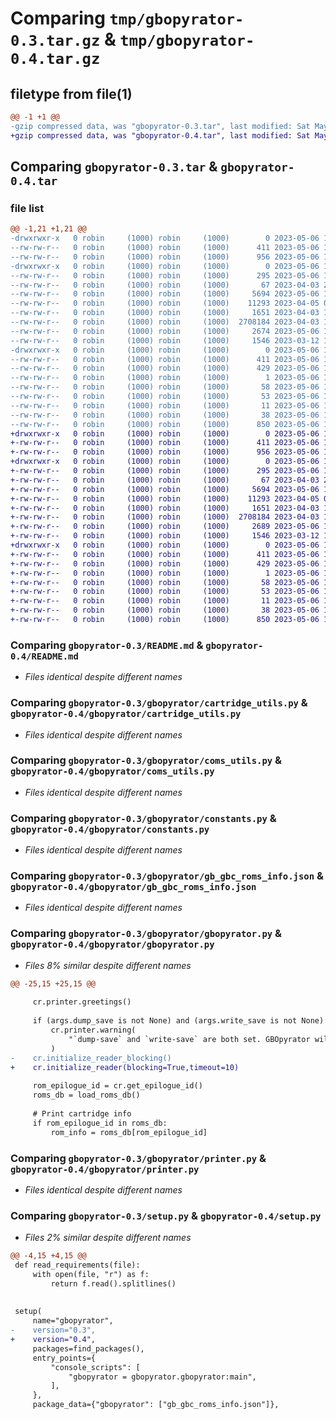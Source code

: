 # Comparing `tmp/gbopyrator-0.3.tar.gz` & `tmp/gbopyrator-0.4.tar.gz`

## filetype from file(1)

```diff
@@ -1 +1 @@
-gzip compressed data, was "gbopyrator-0.3.tar", last modified: Sat May  6 11:36:24 2023, max compression
+gzip compressed data, was "gbopyrator-0.4.tar", last modified: Sat May  6 11:39:41 2023, max compression
```

## Comparing `gbopyrator-0.3.tar` & `gbopyrator-0.4.tar`

### file list

```diff
@@ -1,21 +1,21 @@
-drwxrwxr-x   0 robin     (1000) robin     (1000)        0 2023-05-06 11:36:24.437320 gbopyrator-0.3/
--rw-rw-r--   0 robin     (1000) robin     (1000)      411 2023-05-06 11:36:24.437320 gbopyrator-0.3/PKG-INFO
--rw-rw-r--   0 robin     (1000) robin     (1000)      956 2023-05-06 11:32:49.000000 gbopyrator-0.3/README.md
-drwxrwxr-x   0 robin     (1000) robin     (1000)        0 2023-05-06 11:36:24.433320 gbopyrator-0.3/gbopyrator/
--rw-rw-r--   0 robin     (1000) robin     (1000)      295 2023-05-06 11:34:25.000000 gbopyrator-0.3/gbopyrator/__init__.py
--rw-rw-r--   0 robin     (1000) robin     (1000)       67 2023-04-03 20:03:50.000000 gbopyrator-0.3/gbopyrator/__main__.py
--rw-rw-r--   0 robin     (1000) robin     (1000)     5694 2023-05-06 10:32:25.000000 gbopyrator-0.3/gbopyrator/cartridge_utils.py
--rw-rw-r--   0 robin     (1000) robin     (1000)    11293 2023-04-05 08:50:47.000000 gbopyrator-0.3/gbopyrator/coms_utils.py
--rw-rw-r--   0 robin     (1000) robin     (1000)     1651 2023-04-03 19:42:57.000000 gbopyrator-0.3/gbopyrator/constants.py
--rw-rw-r--   0 robin     (1000) robin     (1000)  2708184 2023-04-03 19:47:49.000000 gbopyrator-0.3/gbopyrator/gb_gbc_roms_info.json
--rw-rw-r--   0 robin     (1000) robin     (1000)     2674 2023-05-06 10:35:54.000000 gbopyrator-0.3/gbopyrator/gbopyrator.py
--rw-rw-r--   0 robin     (1000) robin     (1000)     1546 2023-03-12 10:28:40.000000 gbopyrator-0.3/gbopyrator/printer.py
-drwxrwxr-x   0 robin     (1000) robin     (1000)        0 2023-05-06 11:36:24.433320 gbopyrator-0.3/gbopyrator.egg-info/
--rw-rw-r--   0 robin     (1000) robin     (1000)      411 2023-05-06 11:36:24.000000 gbopyrator-0.3/gbopyrator.egg-info/PKG-INFO
--rw-rw-r--   0 robin     (1000) robin     (1000)      429 2023-05-06 11:36:24.000000 gbopyrator-0.3/gbopyrator.egg-info/SOURCES.txt
--rw-rw-r--   0 robin     (1000) robin     (1000)        1 2023-05-06 11:36:24.000000 gbopyrator-0.3/gbopyrator.egg-info/dependency_links.txt
--rw-rw-r--   0 robin     (1000) robin     (1000)       58 2023-05-06 11:36:24.000000 gbopyrator-0.3/gbopyrator.egg-info/entry_points.txt
--rw-rw-r--   0 robin     (1000) robin     (1000)       53 2023-05-06 11:36:24.000000 gbopyrator-0.3/gbopyrator.egg-info/requires.txt
--rw-rw-r--   0 robin     (1000) robin     (1000)       11 2023-05-06 11:36:24.000000 gbopyrator-0.3/gbopyrator.egg-info/top_level.txt
--rw-rw-r--   0 robin     (1000) robin     (1000)       38 2023-05-06 11:36:24.437320 gbopyrator-0.3/setup.cfg
--rw-rw-r--   0 robin     (1000) robin     (1000)      850 2023-05-06 11:36:08.000000 gbopyrator-0.3/setup.py
+drwxrwxr-x   0 robin     (1000) robin     (1000)        0 2023-05-06 11:39:41.778063 gbopyrator-0.4/
+-rw-rw-r--   0 robin     (1000) robin     (1000)      411 2023-05-06 11:39:41.778063 gbopyrator-0.4/PKG-INFO
+-rw-rw-r--   0 robin     (1000) robin     (1000)      956 2023-05-06 11:32:49.000000 gbopyrator-0.4/README.md
+drwxrwxr-x   0 robin     (1000) robin     (1000)        0 2023-05-06 11:39:41.774063 gbopyrator-0.4/gbopyrator/
+-rw-rw-r--   0 robin     (1000) robin     (1000)      295 2023-05-06 11:38:55.000000 gbopyrator-0.4/gbopyrator/__init__.py
+-rw-rw-r--   0 robin     (1000) robin     (1000)       67 2023-04-03 20:03:50.000000 gbopyrator-0.4/gbopyrator/__main__.py
+-rw-rw-r--   0 robin     (1000) robin     (1000)     5694 2023-05-06 10:32:25.000000 gbopyrator-0.4/gbopyrator/cartridge_utils.py
+-rw-rw-r--   0 robin     (1000) robin     (1000)    11293 2023-04-05 08:50:47.000000 gbopyrator-0.4/gbopyrator/coms_utils.py
+-rw-rw-r--   0 robin     (1000) robin     (1000)     1651 2023-04-03 19:42:57.000000 gbopyrator-0.4/gbopyrator/constants.py
+-rw-rw-r--   0 robin     (1000) robin     (1000)  2708184 2023-04-03 19:47:49.000000 gbopyrator-0.4/gbopyrator/gb_gbc_roms_info.json
+-rw-rw-r--   0 robin     (1000) robin     (1000)     2689 2023-05-06 11:38:30.000000 gbopyrator-0.4/gbopyrator/gbopyrator.py
+-rw-rw-r--   0 robin     (1000) robin     (1000)     1546 2023-03-12 10:28:40.000000 gbopyrator-0.4/gbopyrator/printer.py
+drwxrwxr-x   0 robin     (1000) robin     (1000)        0 2023-05-06 11:39:41.778063 gbopyrator-0.4/gbopyrator.egg-info/
+-rw-rw-r--   0 robin     (1000) robin     (1000)      411 2023-05-06 11:39:41.000000 gbopyrator-0.4/gbopyrator.egg-info/PKG-INFO
+-rw-rw-r--   0 robin     (1000) robin     (1000)      429 2023-05-06 11:39:41.000000 gbopyrator-0.4/gbopyrator.egg-info/SOURCES.txt
+-rw-rw-r--   0 robin     (1000) robin     (1000)        1 2023-05-06 11:39:41.000000 gbopyrator-0.4/gbopyrator.egg-info/dependency_links.txt
+-rw-rw-r--   0 robin     (1000) robin     (1000)       58 2023-05-06 11:39:41.000000 gbopyrator-0.4/gbopyrator.egg-info/entry_points.txt
+-rw-rw-r--   0 robin     (1000) robin     (1000)       53 2023-05-06 11:39:41.000000 gbopyrator-0.4/gbopyrator.egg-info/requires.txt
+-rw-rw-r--   0 robin     (1000) robin     (1000)       11 2023-05-06 11:39:41.000000 gbopyrator-0.4/gbopyrator.egg-info/top_level.txt
+-rw-rw-r--   0 robin     (1000) robin     (1000)       38 2023-05-06 11:39:41.778063 gbopyrator-0.4/setup.cfg
+-rw-rw-r--   0 robin     (1000) robin     (1000)      850 2023-05-06 11:39:07.000000 gbopyrator-0.4/setup.py
```

### Comparing `gbopyrator-0.3/README.md` & `gbopyrator-0.4/README.md`

 * *Files identical despite different names*

### Comparing `gbopyrator-0.3/gbopyrator/cartridge_utils.py` & `gbopyrator-0.4/gbopyrator/cartridge_utils.py`

 * *Files identical despite different names*

### Comparing `gbopyrator-0.3/gbopyrator/coms_utils.py` & `gbopyrator-0.4/gbopyrator/coms_utils.py`

 * *Files identical despite different names*

### Comparing `gbopyrator-0.3/gbopyrator/constants.py` & `gbopyrator-0.4/gbopyrator/constants.py`

 * *Files identical despite different names*

### Comparing `gbopyrator-0.3/gbopyrator/gb_gbc_roms_info.json` & `gbopyrator-0.4/gbopyrator/gb_gbc_roms_info.json`

 * *Files identical despite different names*

### Comparing `gbopyrator-0.3/gbopyrator/gbopyrator.py` & `gbopyrator-0.4/gbopyrator/gbopyrator.py`

 * *Files 8% similar despite different names*

```diff
@@ -25,15 +25,15 @@
 
     cr.printer.greetings()
 
     if (args.dump_save is not None) and (args.write_save is not None):
         cr.printer.warning(
             "`dump-save` and `write-save` are both set. GBOpyrator will dump the save first and write it after."
         )
-    cr.initialize_reader_blocking()
+    cr.initialize_reader(blocking=True,timeout=10)
 
     rom_epilogue_id = cr.get_epilogue_id()
     roms_db = load_roms_db()
 
     # Print cartridge info
     if rom_epilogue_id in roms_db:
         rom_info = roms_db[rom_epilogue_id]
```

### Comparing `gbopyrator-0.3/gbopyrator/printer.py` & `gbopyrator-0.4/gbopyrator/printer.py`

 * *Files identical despite different names*

### Comparing `gbopyrator-0.3/setup.py` & `gbopyrator-0.4/setup.py`

 * *Files 2% similar despite different names*

```diff
@@ -4,15 +4,15 @@
 def read_requirements(file):
     with open(file, "r") as f:
         return f.read().splitlines()
 
 
 setup(
     name="gbopyrator",
-    version="0.3",
+    version="0.4",
     packages=find_packages(),
     entry_points={
         "console_scripts": [
             "gbopyrator = gbopyrator.gbopyrator:main",
         ],
     },
     package_data={"gbopyrator": ["gb_gbc_roms_info.json"]},
```


